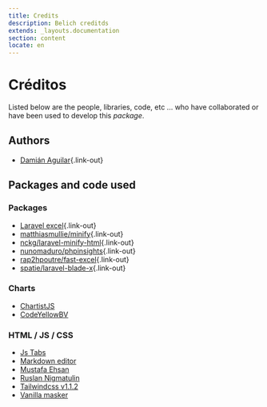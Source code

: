 ```yaml
---
title: Credits
description: Belich creditds
extends: _layouts.documentation
section: content
locate: en
---
```


# Créditos 

Listed below are the people, libraries, code, etc ... who have collaborated or have been used to develop this *package*.

## Authors

- [Damián Aguilar](https://github.com/daguilarm/){.link-out}

## Packages and code used

### Packages

- [Laravel excel](https://laravel-excel.com/){.link-out}
- [matthiasmullie/minify](https://github.com/matthiasmullie/minify){.link-out}
- [nckg/laravel-minify-html](https://github.com/nckg/laravel-minify-html){.link-out}
- [nunomaduro/phpinsights](https://github.com/nunomaduro/phpinsights){.link-out}
- [rap2hpoutre/fast-excel](https://github.com/rap2hpoutre/fast-excel){.link-out}
- [spatie/laravel-blade-x](https://github.com/spatie/laravel-blade-x){.link-out}

### Charts

- [ChartistJS](https://github.com/gionkunz/chartist-js)
- [CodeYellowBV](https://github.com/CodeYellowBV/chartist-plugin-legend)

### HTML / JS / CSS

- [Js Tabs](https://sumtips.com/snippets/javascript/tab-in-textarea/)
- [Markdown editor](https://gist.github.com/cferdinandi/2218858af04d5306904fe57c184fc17a)
- [Mustafa Ehsan](http://mustafaehsan.com/2017/tailwind-css-building-a-login-page/)
- [Ruslan Nigmatulin](https://jsfiddle.net/avadon/ta2xobzc/4/)
- [Tailwindcss v1.1.2](https://tailwindcss.com)
- [Vanilla masker](https://github.com/vanilla-masker/vanilla-masker)
